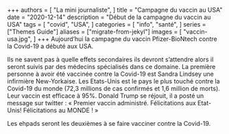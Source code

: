 +++
authors = [
    "La mini journaliste",
]
title = "Campagne du vaccin au USA"
date = "2020-12-14"
description = "Début de la campagne du vaccin au USA"
tags = [
    "covid",
    "USA",
]
categories = [
    "info",
    "santé",
]
series = ["Themes Guide"]
aliases = ["migrate-from-jekyl"]
images = [
    "vaccin-usa.jpg",
]
+++
Aujourd’hui la campagne du vaccin Pfizer-BioNtech contre la Covid-19 a débuté aux USA.
<!--more-->

Ils ne savent pas à quelle effets secondaires ils devront s’attendre alors il seront suivis par des médecins spécialisés dans ce domaine.
La première personne à avoir été vaccinée contre la Covid-19 est Sandra Lindsey une infirmière New-Yorkaise. 
Les Etats-Unis est le pays le plus touché contre la Covid-19 du monde (72,3 millions de cas confirmés et 1,6 million de morts).
Leur vaccin est efficace à 95%. Donald Trump se réjouit, il a posté un message sur twitter : « Premier vaccin administré. Félicitations aux Etat-Unis! Félicitations au MONDE ! »

Les ehpads seront les deuxièmes à se faire vacciner contre la Covid-19.